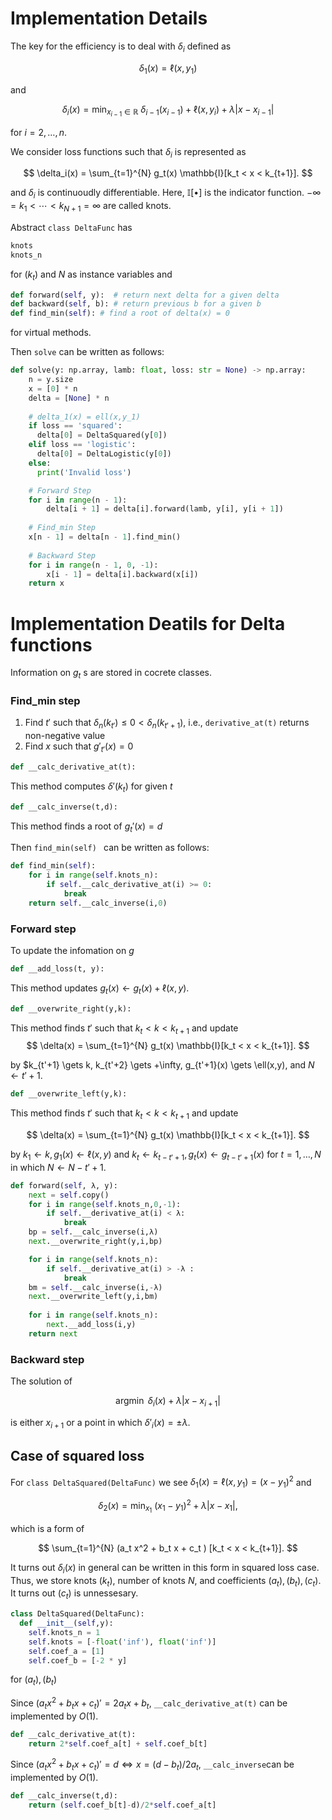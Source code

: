# Implementation Details
The key for the efficiency is to deal with $\delta_i$ defined as

$$ \delta_1(x) = \ell(x,y_1) $$

and

$$\delta_i (x) = \min_{x_{i-1}\in \mathbb{R}}\ \delta_{i-1}(x_{i-1}) + \ell(x,y_i) + \lambda |x-x_{i-1}|$$

for $i=2,\ldots ,n$.

We consider loss functions such that $\delta_i$ is represented as 

$$ \delta_i(x) = \sum_{t=1}^{N} g_t(x)  \mathbb{I}[k_t < x < k_{t+1}]. $$

and $\delta_i$ is continuoudly differentiable. Here, $\mathbb{I}[\bullet]$ is the indicator function.
$-\infty = k_1 < \cdots < k_{N+1} = \infty$ are called knots.

Abstract `class DeltaFunc` has
```python
knots
knots_n
```
for $(k_t)$ and $N$ as instance variables and 

```python  
def forward(self, y):  # return next delta for a given delta
def backward(self, b): # return previous b for a given b
def find_min(self): # find a root of delta(x) = 0
```  
for virtual methods.

Then `solve` can be written as follows:
```python  
def solve(y: np.array, lamb: float, loss: str = None) -> np.array:
    n = y.size
    x = [0] * n
    delta = [None] * n
    
    # delta_1(x) = ell(x,y_1)
    if loss == 'squared':
      delta[0] = DeltaSquared(y[0]) 
    elif loss == 'logistic':
      delta[0] = DeltaLogistic(y[0]) 
    else:
      print('Invalid loss')

    # Forward Step
    for i in range(n - 1):
        delta[i + 1] = delta[i].forward(lamb, y[i], y[i + 1])
    
    # Find_min Step
    x[n - 1] = delta[n - 1].find_min()
    
    # Backward Step
    for i in range(n - 1, 0, -1):
        x[i - 1] = delta[i].backward(x[i])
    return x
```  

# Implementation Deatils for Delta functions

Information on $g_t$ s are stored in cocrete classes. 

### Find_min step
1. Find $t'$ such that $\delta_n(k_{t'}) \le 0 < \delta_n(k_{t'+1})$, i.e., `derivative_at(t)` returns non-negative value 
2. Find $x$ such that $g'_{t'}(x) = 0$   


```python
def __calc_derivative_at(t):
```
This method computes $\delta'(k_t)$ for given $t$ 

```python
def __calc_inverse(t,d):   
```
This method finds a root of $g_t'(x)=d$

Then `find_min(self) ` can be written as follows:
```python
def find_min(self):
    for i in range(self.knots_n):
        if self.__calc_derivative_at(i) >= 0:
            break
    return self.__calc_inverse(i,0)
```
### Forward step
To update the infomation on $g$

```python
def __add_loss(t, y):   
```
This method updates $g_t(x) \gets g_t(x) + \ell(x,y)$.

```python
def __overwrite_right(y,k):   
```
This method finds $t'$ such that $k_t < k < k_{t+1}$ and update 
$$ \delta(x) = \sum_{t=1}^{N} g_t(x)  \mathbb{I}[k_t < x < k_{t+1}]. $$

by $k_{t'+1} \gets k, k_{t'+2} \gets +\infty, g_{t'+1}(x) \gets \ell(x,y), and  $N \gets t'+1$.

```python
def __overwrite_left(y,k):   
```
This method finds $t'$ such that $k_t < k < k_{t+1}$ and update 

$$ \delta(x) = \sum_{t=1}^{N} g_t(x)  \mathbb{I}[k_t < x < k_{t+1}]. $$

by $k_1 \gets k, g_1(x) \gets \ell(x,y)$ and $k_t \gets k_{t-t'+1},  g_t(x) \gets g_{t-t'+1}(x)$  for $t =1,\ldots, N$ in which $N \gets N - t' +1$.

```python
def forward(self, λ, y):
    next = self.copy()
    for i in range(self.knots_n,0,-1):
        if self.__derivative_at(i) < λ:
            break
    bp = self.__calc_inverse(i,λ)
    next.__overwrite_right(y,i,bp)

    for i in range(self.knots_n):
        if self.__derivative_at(i) > -λ :
            break
    bm = self.__calc_inverse(i,-λ)
    next.__overwrite_left(y,i,bm)
    
    for i in range(self.knots_n):
        next.__add_loss(i,y) 
    return next
```

### Backward step

The solution of

$$ \mathop{\mathrm{argmin}}\ \delta_i(x) + \lambda | x-x_{i+1}|$$

is either $x_{i+1}$ or a point in which $\delta'_i(x) = \pm \lambda$.

## Case of squared loss

For `class DeltaSquared(DeltaFunc)` we see $\delta_1(x) = \ell(x,y_1) = (x-y_1)^2$ and 

$$\delta_2(x) = \min_{x_1}\ (x_1-y_1)^2 + \lambda |x -x_1|, $$

which is a form of 

$$ \sum_{t=1}^{N} (a_t x^2 + b_t x + c_t )  [k_t < x < k_{t+1}]. $$

It turns out $\delta_i(x)$ in general can be written in this form in squared loss case.
Thus, we store knots $(k_t)$, number of knots $N$, and coefficients $(a_t),(b_t),(c_t)$. It turns out $(c_t)$ is unnessesary.
```python
class DeltaSquared(DeltaFunc):
  def __init__(self,y):
    self.knots_n = 1
    self.knots = [-float('inf'), float('inf')] 
    self.coef_a = [1]
    self.coef_b = [-2 * y]
```
for $(a_t),(b_t)$

Since $(a_t x^2 + b_t x + c_t )' = 2a_t x+ b_t$, `__calc_derivative_at(t)` can be implemented by $O(1)$.

```python
def __calc_derivative_at(t):
    return 2*self.coef_a[t] + self.coef_b[t]  

```
Since $(a_t x^2 + b_t x + c_t )' = d \Leftrightarrow x = (d -b_t)/ 2a_t$, `__calc_inverse`can be implemented by $O(1)$.
```python
def __calc_inverse(t,d):
    return (self.coef_b[t]-d)/2*self.coef_a[t]   

```







